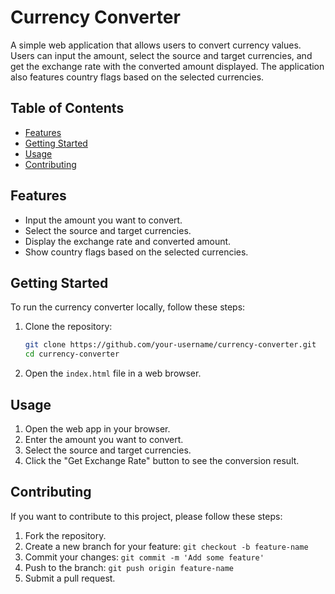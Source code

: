 # Currency Converter

A simple web application that allows users to convert currency values. Users can input the amount, select the source and target currencies, and get the exchange rate with the converted amount displayed. The application also features country flags based on the selected currencies.

## Table of Contents

- [Features](#features)
- [Getting Started](#getting-started)
- [Usage](#usage)
- [Contributing](#contributing)



## Features

- Input the amount you want to convert.
- Select the source and target currencies.
- Display the exchange rate and converted amount.
- Show country flags based on the selected currencies.

## Getting Started

To run the currency converter locally, follow these steps:

1. Clone the repository:

    ```bash
    git clone https://github.com/your-username/currency-converter.git
    cd currency-converter
    ```

2. Open the `index.html` file in a web browser.

## Usage

1. Open the web app in your browser.
2. Enter the amount you want to convert.
3. Select the source and target currencies.
4. Click the "Get Exchange Rate" button to see the conversion result.

## Contributing

If you want to contribute to this project, please follow these steps:

1. Fork the repository.
2. Create a new branch for your feature: `git checkout -b feature-name`
3. Commit your changes: `git commit -m 'Add some feature'`
4. Push to the branch: `git push origin feature-name`
5. Submit a pull request.

